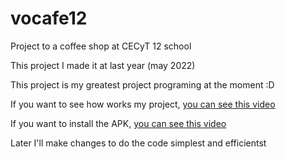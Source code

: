 # vocafe12
Project to a coffee shop at CECyT 12 school

This project I made it at last year (may 2022)

This project is my greatest project programing at the moment :D

If you want to see how works my project, <a href="https://photos.app.goo.gl/3k32VjKSYgrJjjHz8">you can see this video</a>

If you want to install the APK, <a href="https://photos.app.goo.gl/Hk29SvbisQA2CKS89">you can see this video</a>

Later I'll make changes to do the code simplest and efficientst

